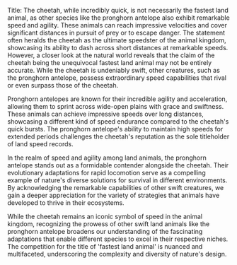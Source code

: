 Title: The cheetah, while incredibly quick, is not necessarily the fastest land animal, as other species like the pronghorn antelope also exhibit remarkable speed and agility. These animals can reach impressive velocities and cover significant distances in pursuit of prey or to escape danger.
The statement often heralds the cheetah as the ultimate speedster of the animal kingdom, showcasing its ability to dash across short distances at remarkable speeds. However, a closer look at the natural world reveals that the claim of the cheetah being the unequivocal fastest land animal may not be entirely accurate. While the cheetah is undeniably swift, other creatures, such as the pronghorn antelope, possess extraordinary speed capabilities that rival or even surpass those of the cheetah.

Pronghorn antelopes are known for their incredible agility and acceleration, allowing them to sprint across wide-open plains with grace and swiftness. These animals can achieve impressive speeds over long distances, showcasing a different kind of speed endurance compared to the cheetah's quick bursts. The pronghorn antelope's ability to maintain high speeds for extended periods challenges the cheetah's reputation as the sole titleholder of land speed records.

In the realm of speed and agility among land animals, the pronghorn antelope stands out as a formidable contender alongside the cheetah. Their evolutionary adaptations for rapid locomotion serve as a compelling example of nature's diverse solutions for survival in different environments. By acknowledging the remarkable capabilities of other swift creatures, we gain a deeper appreciation for the variety of strategies that animals have developed to thrive in their ecosystems.

While the cheetah remains an iconic symbol of speed in the animal kingdom, recognizing the prowess of other swift land animals like the pronghorn antelope broadens our understanding of the fascinating adaptations that enable different species to excel in their respective niches. The competition for the title of 'fastest land animal' is nuanced and multifaceted, underscoring the complexity and diversity of nature's design.